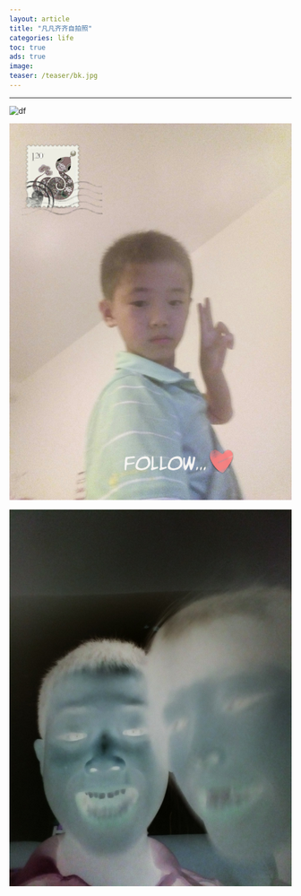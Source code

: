 ```yaml
---
layout: article
title: "凡凡齐齐自拍照"
categories: life
toc: true
ads: true
image:
teaser: /teaser/bk.jpg
---
```


---



![df](https://github.com/storage201602/storage201602/blob/master/myhome2016/_posts/life/2016-10-21-20161021221509life.md/IMG_20161021_170310.jpg?raw=true)



![df](https://github.com/storage201602/storage201602/blob/master/myhome2016/_posts/life/2016-10-21-20161021221509life.md/IMG_20161021_165134.jpg?raw=true)



![df](https://github.com/storage201602/storage201602/blob/master/myhome2016/_posts/life/2016-10-21-20161021221509life.md/IMG_20161021_164052.jpg?raw=true)

